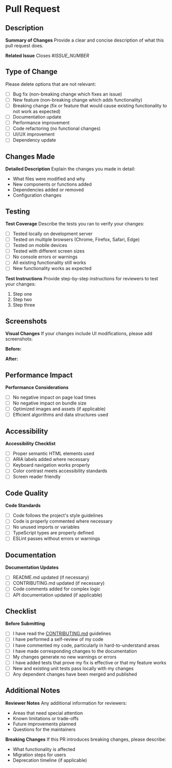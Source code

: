 # Pull Request

## Description

**Summary of Changes**
Provide a clear and concise description of what this pull request does.

**Related Issue**
Closes #_ISSUE_NUMBER_

## Type of Change

Please delete options that are not relevant:

- [ ] Bug fix (non-breaking change which fixes an issue)
- [ ] New feature (non-breaking change which adds functionality)
- [ ] Breaking change (fix or feature that would cause existing functionality to not work as expected)
- [ ] Documentation update
- [ ] Performance improvement
- [ ] Code refactoring (no functional changes)
- [ ] UI/UX improvement
- [ ] Dependency update

## Changes Made

**Detailed Description**
Explain the changes you made in detail:

- What files were modified and why
- New components or functions added
- Dependencies added or removed
- Configuration changes

## Testing

**Test Coverage**
Describe the tests you ran to verify your changes:

- [ ] Tested locally on development server
- [ ] Tested on multiple browsers (Chrome, Firefox, Safari, Edge)
- [ ] Tested on mobile devices
- [ ] Tested with different screen sizes
- [ ] No console errors or warnings
- [ ] All existing functionality still works
- [ ] New functionality works as expected

**Test Instructions**
Provide step-by-step instructions for reviewers to test your changes:

1. Step one
2. Step two
3. Step three

## Screenshots

**Visual Changes**
If your changes include UI modifications, please add screenshots:

**Before:**
<!-- Add screenshot of the current state -->

**After:**
<!-- Add screenshot of your changes -->

## Performance Impact

**Performance Considerations**
- [ ] No negative impact on page load times
- [ ] No negative impact on bundle size
- [ ] Optimized images and assets (if applicable)
- [ ] Efficient algorithms and data structures used

## Accessibility

**Accessibility Checklist**
- [ ] Proper semantic HTML elements used
- [ ] ARIA labels added where necessary
- [ ] Keyboard navigation works properly
- [ ] Color contrast meets accessibility standards
- [ ] Screen reader friendly

## Code Quality

**Code Standards**
- [ ] Code follows the project's style guidelines
- [ ] Code is properly commented where necessary
- [ ] No unused imports or variables
- [ ] TypeScript types are properly defined
- [ ] ESLint passes without errors or warnings

## Documentation

**Documentation Updates**
- [ ] README.md updated (if necessary)
- [ ] CONTRIBUTING.md updated (if necessary)
- [ ] Code comments added for complex logic
- [ ] API documentation updated (if applicable)

## Checklist

**Before Submitting**
- [ ] I have read the [CONTRIBUTING.md](../CONTRIBUTING.md) guidelines
- [ ] I have performed a self-review of my code
- [ ] I have commented my code, particularly in hard-to-understand areas
- [ ] I have made corresponding changes to the documentation
- [ ] My changes generate no new warnings or errors
- [ ] I have added tests that prove my fix is effective or that my feature works
- [ ] New and existing unit tests pass locally with my changes
- [ ] Any dependent changes have been merged and published

## Additional Notes

**Reviewer Notes**
Any additional information for reviewers:

- Areas that need special attention
- Known limitations or trade-offs
- Future improvements planned
- Questions for the maintainers

**Breaking Changes**
If this PR introduces breaking changes, please describe:

- What functionality is affected
- Migration steps for users
- Deprecation timeline (if applicable)
